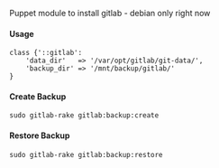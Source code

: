 Puppet module to install gitlab - debian only right now

#### Usage
    class {'::gitlab':
    	'data_dir'   => '/var/opt/gitlab/git-data/',
    	'backup_dir' => '/mnt/backup/gitlab/'
    }

#### Create Backup
    sudo gitlab-rake gitlab:backup:create

#### Restore Backup
    sudo gitlab-rake gitlab:backup:restore
